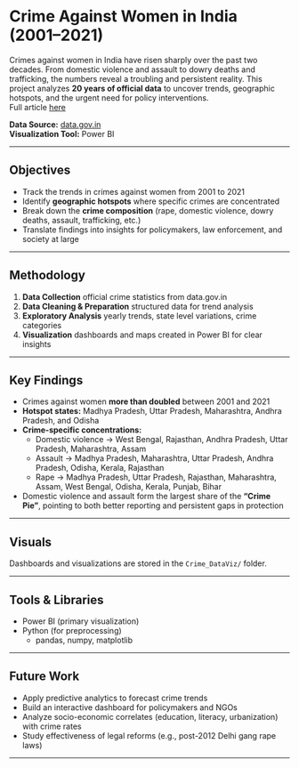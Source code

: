 # Crime Against Women in India (2001–2021)  

Crimes against women in India have risen sharply over the past two decades. From domestic violence and assault to dowry deaths and trafficking, the numbers reveal a troubling and persistent reality. This project analyzes **20 years of official data** to uncover trends, geographic hotspots, and the urgent need for policy interventions.  
Full article [here](https://medium.com/@ana.bee/crime-against-women-in-india-49eb20c488ae)
 
**Data Source:** [data.gov.in](https://data.gov.in)  
**Visualization Tool:** Power BI  

---

## Objectives  
- Track the trends in crimes against women from 2001 to 2021  
- Identify **geographic hotspots** where specific crimes are concentrated  
- Break down the **crime composition** (rape, domestic violence, dowry deaths, assault, trafficking, etc.)  
- Translate findings into insights for policymakers, law enforcement, and society at large  

---

## Methodology  
1. **Data Collection**  official crime statistics from data.gov.in  
2. **Data Cleaning & Preparation** structured data for trend analysis  
3. **Exploratory Analysis**  yearly trends, state level variations, crime categories  
4. **Visualization**  dashboards and maps created in Power BI for clear insights  

---

## Key Findings  
- Crimes against women **more than doubled** between 2001 and 2021  
- **Hotspot states:** Madhya Pradesh, Uttar Pradesh, Maharashtra, Andhra Pradesh, and Odisha  
- **Crime-specific concentrations:**  
  - Domestic violence → West Bengal, Rajasthan, Andhra Pradesh, Uttar Pradesh, Maharashtra, Assam  
  - Assault → Madhya Pradesh, Maharashtra, Uttar Pradesh, Andhra Pradesh, Odisha, Kerala, Rajasthan  
  - Rape → Madhya Pradesh, Uttar Pradesh, Rajasthan, Maharashtra, Assam, West Bengal, Odisha, Kerala, Punjab, Bihar  
- Domestic violence and assault form the largest share of the **“Crime Pie”**, pointing to both better reporting and persistent gaps in protection  

---

## Visuals  
Dashboards and visualizations are stored in the `Crime_DataViz/` folder.  

---

## Tools & Libraries  
- Power BI (primary visualization)  
- Python (for preprocessing)  
  - pandas, numpy, matplotlib 

---

## Future Work  
- Apply predictive analytics to forecast crime trends  
- Build an interactive dashboard for policymakers and NGOs  
- Analyze socio-economic correlates (education, literacy, urbanization) with crime rates  
- Study effectiveness of legal reforms (e.g., post-2012 Delhi gang rape laws)  

---
